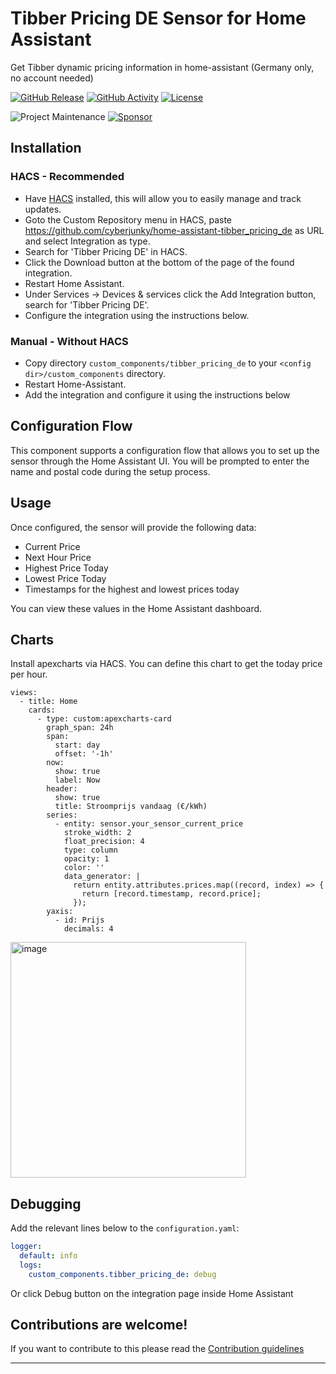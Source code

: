 # Tibber Pricing DE Sensor for Home Assistant

Get Tibber dynamic pricing information in home-assistant (Germany only, no account needed)

[![GitHub Release][releases-shield]][releases]
[![GitHub Activity][commits-shield]][commits]
[![License][license-shield]](LICENSE)

![Project Maintenance][maintenance-shield]
[![Sponsor][sponsor-shield]][sponsor]

## Installation

### HACS - Recommended

- Have [HACS](https://hacs.xyz) installed, this will allow you to easily manage and track updates.
- Goto the Custom Repository menu in HACS, paste https://github.com/cyberjunky/home-assistant-tibber_pricing_de as URL and select Integration as type.
- Search for 'Tibber Pricing DE' in HACS.
- Click the Download button at the bottom of the page of the found integration.
- Restart Home Assistant.
- Under Services -> Devices & services click the Add Integration button, search for 'Tibber Pricing DE'.
- Configure the integration using the instructions below.

### Manual - Without HACS

- Copy directory `custom_components/tibber_pricing_de` to your `<config dir>/custom_components` directory.
- Restart Home-Assistant.
- Add the integration and configure it using the instructions below

## Configuration Flow

This component supports a configuration flow that allows you to set up the sensor through the Home Assistant UI. You will be prompted to enter the name and postal code during the setup process.

## Usage

Once configured, the sensor will provide the following data:

- Current Price
- Next Hour Price
- Highest Price Today
- Lowest Price Today
- Timestamps for the highest and lowest prices today

You can view these values in the Home Assistant dashboard.

## Charts

Install apexcharts via HACS.
You can define this chart to get the today price per hour.
```
views:
  - title: Home
    cards:
      - type: custom:apexcharts-card
        graph_span: 24h
        span:
          start: day
          offset: '-1h'
        now:
          show: true
          label: Now
        header:
          show: true
          title: Stroomprijs vandaag (€/kWh)
        series:
          - entity: sensor.your_sensor_current_price
            stroke_width: 2
            float_precision: 4
            type: column
            opacity: 1
            color: ''
            data_generator: |
              return entity.attributes.prices.map((record, index) => {
                return [record.timestamp, record.price];
              });
        yaxis:
          - id: Prijs
            decimals: 4
```
<img width="377" alt="image" src="https://github.com/user-attachments/assets/ca7b8bc7-b9f3-4bb0-aabb-55017e562337" />

## Debugging

Add the relevant lines below to the `configuration.yaml`:

```yaml
logger:
  default: info
  logs:
    custom_components.tibber_pricing_de: debug
```

Or click Debug button on the integration page inside Home Assistant

<!---->

## Contributions are welcome!

If you want to contribute to this please read the [Contribution guidelines](CONTRIBUTING.md)

---

[tibber_pricing_de]: https://github.com/cyberjunky/home-assistant-tibber_pricing_de
[commits-shield]: https://img.shields.io/github/commit-activity/y/cyberjunky/home-assistant-tibber_pricing_de.svg?style=for-the-badge
[commits]: https://github.com/cyberjunky/home-assistant-tibber_pricing_de/commits/main
[license-shield]: https://img.shields.io/github/license/cyberjunky/home-assistant-tibber_pricing_de.svg?style=for-the-badge
[maintenance-shield]: https://img.shields.io/badge/maintainer-%40cyberjunky-blue.svg?style=for-the-badge
[releases-shield]: https://img.shields.io/github/release/cyberjunky/home-assistant-tibber_pricing_de.svg?style=for-the-badge
[releases]: https://github.com/cyberjunky/home-assistant-tibber_pricing_de/releases
[sponsor-shield]: https://img.shields.io/static/v1?label=Sponsor&message=%E2%9D%A4&logo=GitHub&color=%23fe8e86
[sponsor]: https://github.com/sponsors/cyberjunky
